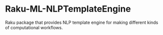 # Raku-ML-NLPTemplateEngine
Raku package that provides NLP template engine for making different kinds of computational workflows.
